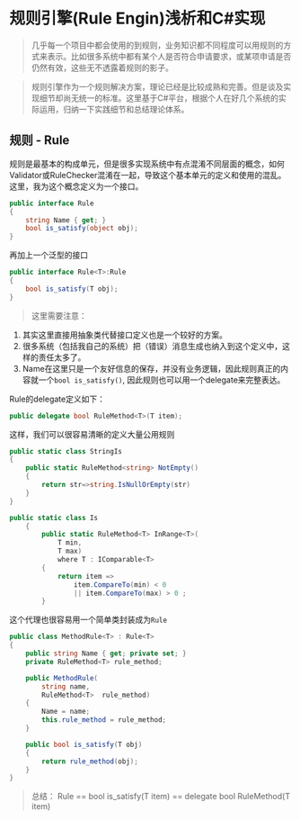  # 规则引擎(Rule Engin)浅析和C#实现
> 几乎每一个项目中都会使用的到规则，业务知识都不同程度可以用规则的方式来表示。比如很多系统中都有某个人是否符合申请要求，或某项申请是否仍然有效，这些无不透露着规则的影子。

> 规则引擎作为一个规则解决方案，理论已经是比较成熟和完善。但是谈及实现细节却尚无统一的标准。这里基于C#平台，根据个人在好几个系统的实际运用，归纳一下实践细节和总结理论体系。

## 规则 - Rule
规则是最基本的构成单元，但是很多实现系统中有点混淆不同层面的概念，如何Validator或RuleChecker混淆在一起，导致这个基本单元的定义和使用的混乱。这里，我为这个概念定义为一个接口。
```cs
public interface Rule
{
    string Name { get; }
    bool is_satisfy(object obj);
}
```
再加上一个泛型的接口
```cs
public interface Rule<T>:Rule
{
    bool is_satisfy(T obj);
}
```

> 这里需要注意：
1. 其实这里直接用抽象类代替接口定义也是一个较好的方案。
2. 很多系统（包括我自己的系统）把（错误）消息生成也纳入到这个定义中，这样的责任太多了。
3. Name在这里只是一个友好信息的保存，并没有业务逻辑，因此规则真正的内容就一个`bool is_satisfy()`, 因此规则也可以用一个delegate来完整表达。

Rule的delegate定义如下：
```cs
public delegate bool RuleMethod<T>(T item);
```
这样，我们可以很容易清晰的定义大量公用规则
```cs
public static class StringIs
{
	public static RuleMethod<string> NotEmpty()
	{
		return str=>string.IsNullOrEmpty(str)
	}
}

public static class Is
    {
        public static RuleMethod<T> InRange<T>(
			T min,
			T max)
            where T : IComparable<T>
        {
            return item => 
				item.CompareTo(min) < 0 
				|| item.CompareTo(max) > 0 ;                 
        }
```

这个代理也很容易用一个简单类封装成为`Rule`
```cs
public class MethodRule<T> : Rule<T>
{
    public string Name { get; private set; }
    private RuleMethod<T> rule_method;

    public MethodRule(
		string name, 
		RuleMethod<T>  rule_method)
    {
        Name = name;
        this.rule_method = rule_method;
    }

    public bool is_satisfy(T obj)
	{
		return rule_method(obj);
	}
}
```
> 总结：
Rule<T> == bool is_satisfy<T>(T item) == delegate bool RuleMethod<T>(T item)
